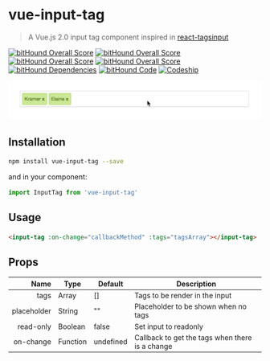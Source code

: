 # vue-input-tag
> A Vue.js 2.0 input tag component inspired in [react-tagsinput](https://github.com/olahol/react-tagsinput)

[![bitHound Overall Score](https://img.shields.io/npm/v/vue-input-tag.svg)](https://www.npmjs.com/package/vue-input-tag)
[![bitHound Overall Score](https://img.shields.io/npm/l/vue-input-tag.svg)](https://www.npmjs.com/package/vue-input-tag)
[![bitHound Overall Score](https://img.shields.io/npm/dm/vue-input-tag.svg)](https://www.npmjs.com/package/vue-input-tag)
[![bitHound Overall Score](https://www.bithound.io/github/matiastucci/vue-input-tag/badges/score.svg)](https://www.bithound.io/github/matiastucci/vue-input-tag)
[![bitHound Dependencies](https://www.bithound.io/github/matiastucci/vue-input-tag/badges/dependencies.svg)](https://www.bithound.io/github/matiastucci/vue-input-tag/master/dependencies/npm)
[![bitHound Code](https://www.bithound.io/github/matiastucci/vue-input-tag/badges/code.svg)](https://www.bithound.io/github/matiastucci/vue-input-tag)
[![Codeship](https://img.shields.io/codeship/3a192ae0-9502-0134-8f6e-1e693cf3975e/master.svg)]()

<p align="center">
  <img src="demo.gif" width="750" alt="Logo"/>
</p>

## Installation

``` bash
npm install vue-input-tag --save
```

and in your component:

``` javascript
import InputTag from 'vue-input-tag'
```

## Usage

``` html
<input-tag :on-change="callbackMethod" :tags="tagsArray"></input-tag>
```

## Props
| Name | Type | Default | Description |
| ---:| --- | ---| --- |
| tags | Array | [] | Tags to be render in the input |
| placeholder | String | "" | Placeholder to be shown when no tags |
| read-only | Boolean | false | Set input to readonly |
| on-change | Function | undefined | Callback to get the tags when there is a change |

